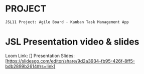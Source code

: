# PROJECT

```
JSL11 Project: Agile Board - Kanban Task Management App

```

# JSL Presentation video & slides

Loom Link: [] 
Presentation Slides: [https://slidesgo.com/editor/share/9d2a3934-fb95-426f-8ff5-bdb2899b2614#rs=link]
